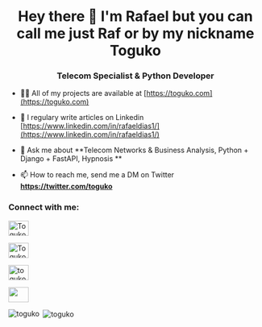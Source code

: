 <h1 align="center">Hey there 👋 I'm Rafael but you can call me just Raf or by my nickname <b>Toguko</b></h1>
<h3 align="center">Telecom Specialist & Python Developer</h3>

- 👨‍💻 All of my projects are available at [https://toguko.com](https://toguko.com)

- 📝 I regulary write articles on Linkedin [https://www.linkedin.com/in/rafaeldias1/](https://www.linkedin.com/in/rafaeldias1/)

- 💬 Ask me about **Telecom Networks & Business Analysis, Python + Django + FastAPI,  Hypnosis **

- 📫 How to reach me, send me a DM on Twitter **https://twitter.com/toguko**

<p align="left">
<h3 align="left">Connect with me:</h3>

<a href="https://twitter.com/toguko" target="blank"><img align="center" src="https://cdn.jsdelivr.net/npm/simple-icons@3.0.1/icons/twitter.svg" alt="Toguko" height="30" width="40" /></a>

<a href="https://www.linkedin.com/in/rafaeldias1/" target="blank"><img align="center" src="https://cdn.jsdelivr.net/npm/simple-icons@3.0.1/icons/linkedin.svg" alt="Toguko" height="30" width="40" /></a>

<a href="http://stackoverflow.com/users/5397856/toguko" target="blank"><img align="center" src="https://cdn.jsdelivr.net/npm/simple-icons@3.0.1/icons/stackoverflow.svg" alt="toguko" height="30" width="40" /></a>

<a href="https://www.youtube.com/channel/UCKO4Ix1Nzk82mSZVAfMuDbQ" target="blank"><img align="center" src="https://cdn.jsdelivr.net/npm/simple-icons@3.0.1/icons/youtube.svg" alt="" height="30" width="40" /></a>
</p>

<p><img align="left" src="https://github-readme-stats.vercel.app/api/top-langs/?username=toguko&layout=compact" alt="toguko" /></p>

<p>&nbsp;<img align="center" src="https://github-readme-stats.vercel.app/api?username=toguko&show_icons=true" alt="toguko" /></p>
